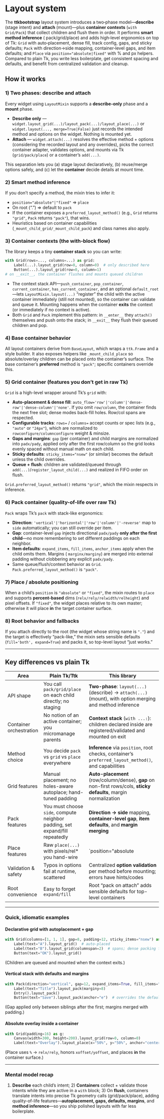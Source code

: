 # Layout system

The **ttkbootstrap** layout system introduces a two‑phase model—**describe** (stage intent) and **attach** (mount)—plus
**container
contexts** (`with Grid/Pack`) that collect children and flush them in order. It performs **smart method inference** (
pack/grid/place) and adds high‑level ergonomics on top of Tk: `Grid` with auto‑placement, dense fill, track config,
gaps, and sticky defaults; `Pack` with direction→side mapping, container‑level gaps, and item defaults; and `Place` via
`position="absolute|fixed"` with % and px helpers. Compared to plain Tk, you write less boilerplate, get consistent
spacing and defaults, and benefit from centralized validation and cleanup.

## How it works

### 1) Two phases: **describe** and **attach**

Every widget using `LayoutMixin` supports a **describe-only** phase and a **mount** phase.

- **Describe only** — `widget.layout_grid(...)/layout_pack(...)/layout_place(...)` or
  `widget.layout(..., merge=True|False)` just records the intended method and options on the widget. Nothing is mounted
  yet.
- **Attach** — `widget.attach(...)` resolves the effective method + options (considering the recorded layout and any
  overrides), picks the correct container adapter, validates options, and mounts via Tk (`grid/pack/place`) or a
  container’s `add(...)`.

This separation lets you (a) stage layout declaratively, (b) reuse/merge options safely, and (c) let the **container**
decide details at mount time.

### 2) Smart method inference

If you don’t specify a method, the mixin tries to infer it:

- `position="absolute"|"fixed"` ⇒ `place`
- On root (“.”) ⇒ default to `pack`
- If the container exposes a `preferred_layout_method()` (e.g., `Grid` returns `"grid"`, `Pack` returns `"pack"`), that
  wins.
- Heuristics based on container capabilities (`_mount_child_grid/_mount_child_pack`) and class names also apply.

### 3) Container contexts (the with-block flow)

The library keeps a tiny **container stack** so you can write:

```python
with Grid(rows=..., columns=...) as grid:
    Label(...).layout_grid(row=0, column=0)  # only described here
    Button(...).layout_grid(row=0, column=1)
# on __exit__, the container flushes and mounts queued children
```

- The context stack API—`push_container`, `pop_container`, `current_container`, `has_current_container`, and an optional
  `default_root`—lets `LayoutMixin.layout(...)` “register” the child with the active container immediately (still not
  mounted), so the container can validate and queue it. Mounting happens when the container **exits** the context (or
  immediately if no context is active).
- Both `Grid` and `Pack` implement this pattern: in `__enter__` they `attach()` themselves and push onto the stack; in
  `__exit__` they flush their queued children and pop.

### 4) Base container behavior

All layout containers derive from `BaseLayout`, which wraps a `ttk.Frame` and a style builder. It also exposes helpers
like `_mount_child_place` so absolute/overlay children can be placed onto the container’s surface. The base container’s
**preferred** method is `"pack"`; specific containers override this.

### 5) Grid container (features you don’t get in raw Tk)

`Grid` is a high-level wrapper around Tk’s `grid` with:

- **Auto-placement & dense fill**: `auto_flow='row'|'column'|'dense-row'|'dense-column'|'none'`. If you omit
  `row/column`, the container finds the next free slot; dense modes back-fill holes. Row/col spans are respected.
- **Configurable tracks**: `rows=` / `columns=` accept counts or spec lists (e.g., `"auto"` or `"24px"`), which are
  normalized to `rowconfigure/columnconfigure` weight & minsize.
- **Gaps and margins**: `gap` (per container) and child margins are normalized into `padx/pady`, applied only after the
  first row/column so the grid looks evenly spaced without manual math on each child.
- **Sticky defaults**: `sticky_items="nsew"` (or similar) becomes the default unless the child overrides.
- **Queue + flush**: children are validated/queued through `add(...)`/`register_layout_child(...)` and realized in FIFO
  order on flush.

`Grid.preferred_layout_method()` returns `"grid"`, which the mixin respects in inference.

### 6) Pack container (quality-of-life over raw Tk)

`Pack` wraps Tk’s `pack` with stack-like ergonomics:

- **Direction**: `'vertical'|'horizontal'|'row'|'column'|'-reverse'` map to `side` automatically; you can still override
  per item.
- **Gap**: container-level `gap` injects directional `padx/pady` **only after the first child**—no more remembering to
  set different paddings on each neighbor.
- **Item defaults**: `expand_items`, `fill_items`, `anchor_items` apply when the child omits them. Margins (
  `marginx/marginy`) are merged into external padding without clobbering any explicit `padx/pady`.
- Same queue/flush/context behavior as `Grid`. `Pack.preferred_layout_method()` is `"pack"`.

### 7) Place / absolute positioning

When a child’s `position` is `"absolute"` or `"fixed"`, the mixin routes to `place` and supports **percent-based**
dims (`relx/rely/relwidth/relheight`) and pixel offsets. If `"fixed"`, the widget places relative to its own master;
otherwise it will place **in** the target container surface.

### 8) Root behavior and fallbacks

If you attach directly to the root (the widget whose string name is `"."`) and the target is effectively “pack-like,”
the mixin sets sensible defaults (`fill='both', expand=True`) and packs it, so top-level layout “just works.”

---

## Key differences vs plain Tk

| Area                    | Plain Tk/Ttk                                                                 | This library                                                                                                     |
|-------------------------|------------------------------------------------------------------------------|------------------------------------------------------------------------------------------------------------------|
| API shape               | You call `pack/grid/place` on each child directly; no staging                | **Two-phase**: `layout(...)` (describe) → `attach(...)` (mount), with option merging and method inference        |
| Container orchestration | No notion of an active container; you micromanage parents                    | **Context stack** (`with ...:`): children declared inside are registered/validated and mounted on exit           |
| Method choice           | You decide `pack` vs `grid` vs `place` everywhere                            | **Inference** via `position`, root checks, container’s `preferred_layout_method()`, and capabilities             |
| Grid features           | Manual placement; no holes-aware autoplace; hand-tuned padding               | **Auto-placement** (row/column/dense), **gap** on non-first rows/cols, **sticky defaults**, margin normalization |
| Pack features           | You must choose `side`, compute neighbor padding, set expand/fill repeatedly | **Direction → side** mapping, **container-level gap**, **item defaults**, and **margin merging**                 |
| Place features          | Raw `place(...)` with pixels/rel* you hand-wire                              | `position="absolute                                                                                              |fixed"` + helper that converts %, px, offsets, and targets container surface appropriately |
| Validation & safety     | Typos in options fail at runtime, scattered                                  | Centralized **option validation** per method before mounting; errors have hints/codes                            |
| Root convenience        | Easy to forget `expand/fill`                                                 | Root “pack on attach” adds sensible defaults for top-level containers                                            |

---

### Quick, idiomatic examples

#### Declarative grid with autoplacement + gap

```python
with Grid(columns=[1, 1, 1], gap=8, padding=12, sticky_items="nsew") as g:
    Label(text="A").layout_grid()  # auto-placed
    Label(text="B").layout_grid(columnspan=2)  # spans; dense packing fills holes
    Button(text="OK").layout_grid()
```

(Children are queued and mounted when the context exits.)

#### Vertical stack with defaults and margins

```python
with Pack(direction="vertical", gap=12, expand_items=True, fill_items="x") as p:
    Label(text="Title").layout_pack(marginy=8)
    Entry().layout_pack()
    Button(text="Save").layout_pack(anchor="e")  # overrides the default anchor
```

(Gap applied only between siblings after the first; margins merged with padding.)

#### Absolute overlay inside a container

```python
with Grid(padding=16) as g:
    Canvas(width=300, height=200).layout_grid(row=0, column=0)
    Label(text="Overlay").layout_place(x="50%", y="50%", anchor="center")
```

(Place uses `%` → `relx/rely`, honors `xoffset/yoffset`, and places **in** the container surface.)

---

### Mental model recap

1) **Describe** each child’s intent; 2) **Containers** collect + validate those intents while they are active in a
   `with` block; 3) On **flush**, containers translate intents into precise Tk geometry calls (grid/pack/place), adding
   quality-of-life features—**autoplacement, gaps, defaults, margins**, and **method inference**—so you ship polished
   layouts with far less boilerplate.
